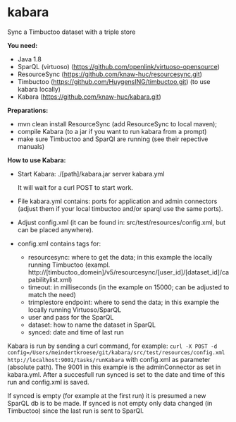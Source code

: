 # kabara
Sync a Timbuctoo dataset with a triple store

__You need:__
- Java 1.8
- SparQL (virtuoso) (https://github.com/openlink/virtuoso-opensource)
- ResourceSync (https://github.com/knaw-huc/resourcesync.git)
- Timbuctoo (https://github.com/HuygensING/timbuctoo.git) (to use kabara locally)
- Kabara (https://github.com/knaw-huc/kabara.git)

__Preparations:__
- mvn clean install ResourceSync (add ResourceSync to local maven);
- compile Kabara (to a jar if you want to run kabara from a prompt)
- make sure Timbuctoo and SparQl are running (see their repective manuals)

__How to use Kabara:__

- Start Kabara: ./[path]/kabara.jar server kabara.yml

  It will wait for a curl POST to start work.

- File kabara.yml contains: ports for application and admin connectors (adjust them if your local timbuctoo and/or
sparql use the same ports).

- Adjust config.xml (it can be found in: src/test/resources/config.xml, but
  can be placed anywhere).

- config.xml  contains tags for:
   - resourcesync: where to get the data; in this example the locally running
    Timbuctoo (exampl. http://[timbuctoo_domein]/v5/resourcesync/[user_id]/[dataset_id]/capabilitylist.xml)
   - timeout: in milliseconds (in the example on 15000; can be adjusted to match the need)
   - trimplestore endpoint: where to send the data; in this example the locally
    running Virtuoso/SparQL
   - user and pass for the SparQL
   - dataset: how to name the dataset in SparQL
   - synced: date and time of last run

Kabara is run by sending a curl command, for example:
`curl -X POST -d config=/Users/meindertkroese/git/kabara/src/test/resources/config.xml http://localhost:9001/tasks/runKabara`
 with config.xml as parameter (absolute path). The 9001 in this example is the adminConnector as set in kabara.yml.
After a succesfull run synced is set to the date and time of this run and
config.xml is saved.

If synced is empty (for example at the first run) it is presumed a new SparQL
db is to be made. If synced is not empty only data changed (in Timbuctoo)
since the last run is sent to SparQl.
